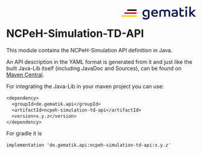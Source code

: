 <img align="right" width="200" height="37" src="../Gematik_Logo_Flag.png" alt="Gematik Logo"/> <br/> 

# NCPeH-Simulation-TD-API
This module contains the NCPeH-Simulation API definition in Java.

An API description in the YAML format is generated from it and just like the built Java-Lib itself (including JavaDoc and Sources),
can be found on [Maven Central](https://repo1.maven.org/maven2/de/gematik/api/ncpeh-simulation-td-api/).

For integrating the Java-Lib in your maven project you can use:<br/>

    <dependency>
      <groupId>de.gematik.api</groupId>
      <artifactId>ncpeh-simulation-td-api</artifactId>
      <version>x.y.z</version>
    </dependency>  

For gradle it is

    implementation 'de.gematik.api:ncpeh-simulation-td-api:x.y.z'

